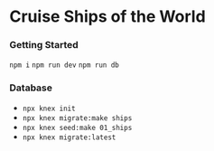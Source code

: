 # Cruise Ships of the World

### Getting Started
``` npm i ```
``` npm run dev ```
``` npm run db ```

### Database
- ``` npx knex init ``` 
- ``` npx knex migrate:make ships ``` 
- ``` npx knex seed:make 01_ships ```
- ``` npx knex migrate:latest ```